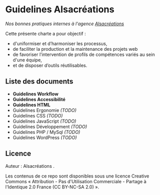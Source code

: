 # Guidelines Alsacréations

_Nos bonnes pratiques internes à l'agence [Alsacréations](http://www.alsacreations.fr)_

Cette présente charte a pour objectif :

* d'uniformiser et d’harmoniser les processus,
* de faciliter la production et la maintenance des projets web
* de favoriser l’intervention de profils de compétences variés au sein d'une équipe,
* et de disposer d’outils réutilisables.

## Liste des documents

* **Guidelines Workflow**
* **Guidelines Accessibilité**
* **Guidelines HTML**
* Guidelines Ergonomie _(TODO)_
* Guidelines CSS _(TODO)_
* Guidelines JavaScript _(TODO)_
* Guidelines Développement _(TODO)_
* Guidelines PHP / MySql _(TODO)_
* Guidelines WordPress _(TODO)_

## Licence

Auteur : Alsacréations .

Les contenus de ce repo sont disponibles sous une licence Creative Commons « Attribution - Pas d'Utilisation Commerciale - Partage à l'Identique 2.0 France (CC BY-NC-SA 2.0) ».
